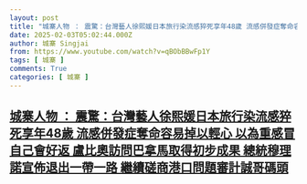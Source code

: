 ```yaml
---
layout: post
title: "城寨人物 ： 震驚：台灣藝人徐熙媛日本旅行染流感猝死享年48歲 流感併發症奪命容易掉以輕心 以為重感冒自己會好返 盧比奧訪問巴拿馬取得初步成果 總統穆理諾宣佈退出一帶一路 繼續磋商港口問題審計誠哥碼頭"
date: 2025-02-03T05:02:44.000Z
author: 城寨 Singjai
from: https://www.youtube.com/watch?v=qBObBBwFp1Y
tags: [ 城寨 ]
comments: True
categories: [ 城寨 ]
---
```

<!--1738558964000-->
[城寨人物 ： 震驚：台灣藝人徐熙媛日本旅行染流感猝死享年48歲 流感併發症奪命容易掉以輕心 以為重感冒自己會好返 盧比奧訪問巴拿馬取得初步成果 總統穆理諾宣佈退出一帶一路 繼續磋商港口問題審計誠哥碼頭](https://www.youtube.com/watch?v=qBObBBwFp1Y)
------

<div>

</div>
